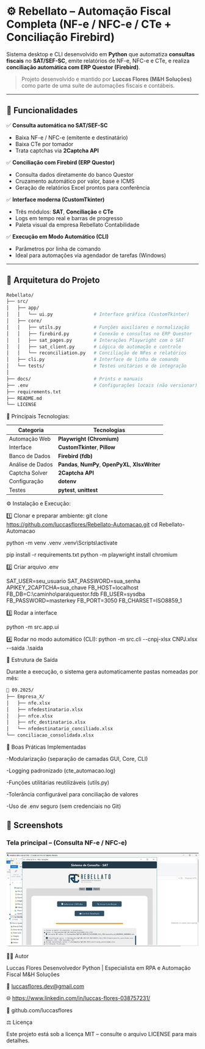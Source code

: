 # ⚙️ Rebellato – Automação Fiscal Completa (NF-e / NFC-e / CTe + Conciliação Firebird)

Sistema desktop e CLI desenvolvido em **Python** que automatiza **consultas fiscais** no **SAT/SEF-SC**, emite relatórios de NF-e, NFC-e e CTe, e realiza **conciliação automática com ERP Questor (Firebird)**.

> Projeto desenvolvido e mantido por **Luccas Flores (M&H Soluções)** como parte de uma suíte de automações fiscais e contábeis.

---

## 🚀 Funcionalidades

✅ **Consulta automática no SAT/SEF-SC**
- Baixa NF-e / NFC-e (emitente e destinatário)
- Baixa CTe por tomador  
- Trata captchas via **2Captcha API**

✅ **Conciliação com Firebird (ERP Questor)**
- Consulta dados diretamente do banco Questor
- Cruzamento automático por valor, base e ICMS
- Geração de relatórios Excel prontos para conferência

✅ **Interface moderna (CustomTkinter)**
- Três módulos: **SAT**, **Conciliação** e **CTe**
- Logs em tempo real e barras de progresso
- Paleta visual da empresa Rebellato Contabilidade

✅ **Execução em Modo Automático (CLI)**
- Parâmetros por linha de comando
- Ideal para automações via agendador de tarefas (Windows)

---

## 🧱 Arquitetura do Projeto

```bash
Rebellato/
├── src/
│   ├── app/
│   │   └── ui.py               # Interface gráfica (CustomTkinter)
│   ├── core/
│   │   ├── utils.py            # Funções auxiliares e normalização
│   │   ├── firebird.py         # Conexão e consultas no ERP Questor
│   │   ├── sat_pages.py        # Interações Playwright com o SAT
│   │   ├── sat_client.py       # Lógica de automação e controle
│   │   └── reconciliation.py   # Conciliação de NFes e relatórios
│   ├── cli.py                  # Interface de linha de comando
│   └── tests/                  # Testes unitários e de integração
│
├── docs/                       # Prints e manuais
├── .env                        # Configurações locais (não versionar)
├── requirements.txt
├── README.md
└── LICENSE
```
🧩 Principais Tecnologias:

| Categoria        | Tecnologias                                         |
| ---------------- | --------------------------------------------------- |
| Automação Web    | **Playwright (Chromium)**                           |
| Interface        | **CustomTkinter**, **Pillow**                       |
| Banco de Dados   | **Firebird (fdb)**                                  |
| Análise de Dados | **Pandas**, **NumPy**, **OpenPyXL**, **XlsxWriter** |
| Captcha Solver   | **2Captcha API**                                    |
| Configuração     | **dotenv**                                          |
| Testes           | **pytest**, **unittest**                            |

⚙️ Instalação e Execução:

1️⃣ Clonar e preparar ambiente:
git clone https://github.com/luccasflores/Rebellato-Automacao.git
cd Rebellato-Automacao

python -m venv .venv
.venv\Scripts\activate

pip install -r requirements.txt
python -m playwright install chromium



2️⃣ Criar arquivo .env

SAT_USER=seu_usuario
SAT_PASSWORD=sua_senha
APIKEY_2CAPTCHA=sua_chave
FB_HOST=localhost
FB_DB=C:\caminho\para\questor.fdb
FB_USER=sysdba
FB_PASSWORD=masterkey
FB_PORT=3050
FB_CHARSET=ISO8859_1


3️⃣ Rodar a interface


python -m src.app.ui


4️⃣ Rodar no modo automático (CLI):
python -m src.cli --cnpj-xlsx CNPJ.xlsx --saida .\saida


🧮 Estrutura de Saída

Durante a execução, o sistema gera automaticamente pastas nomeadas por mês:
```bash
📂 09.2025/
├── Empresa_X/
│   ├── nfe.xlsx
│   ├── nfedestinatario.xlsx
│   ├── nfce.xlsx
│   ├── nfc_destinatario.xlsx
│   └── nfedestinatario_conciliado.xlsx
└── conciliacao_consolidada.xlsx

```


🧠 Boas Práticas Implementadas

-Modularização (separação de camadas GUI, Core, CLI)

-Logging padronizado (cte_automacao.log)

-Funções utilitárias reutilizáveis (utils.py)

-Tolerância configurável para conciliação de valores

-Uso de .env seguro (sem credenciais no Git)

## 📸 Screenshots

### Tela principal – (Consulta NF-e / NFC-e)
![Tela principal](docs/sistema-consulta-sat.png)




🧑‍💻 Autor

Luccas Flores
Desenvolvedor Python | Especialista em RPA e Automação Fiscal
M&H Soluções

📧 luccasflores.dev@gmail.com

🌐 https://www.linkedin.com/in/luccas-flores-038757231/

🐙 github.com/luccasflores


⚖️ Licença

Este projeto está sob a licença MIT – consulte o arquivo LICENSE
 para mais detalhes.